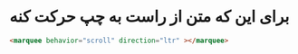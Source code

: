 # برای این که متن از راست به چپ حرکت کنه
```html
<marquee behavior="scroll" direction="ltr" ></marquee>
```
